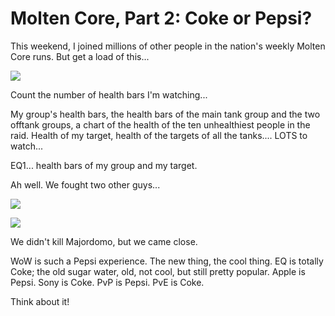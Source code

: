 # Molten Core, Part 2: Coke or Pepsi?

This weekend, I joined millions of other people in the nation's weekly Molten Core runs. But get a load of this...

![](http://westkarana.com/images/mc031906a.jpg)

Count the number of health bars I'm watching...

My group's health bars, the health bars of the main tank group and the two offtank groups, a chart of the health of the ten unhealthiest people in the raid. Health of my target, health of the targets of all the tanks.... LOTS to watch...

EQ1... health bars of my group and my target.

Ah well. We fought two other guys...

![](http://westkarana.com/images/mc031906b.jpg)

![](http://westkarana.com/images/mc031906c.jpg)

We didn't kill Majordomo, but we came close.

WoW is such a Pepsi experience. The new thing, the cool thing. EQ is totally Coke; the old sugar water, old, not cool, but still pretty popular. Apple is Pepsi. Sony is Coke. PvP is Pepsi. PvE is Coke.

Think about it!
